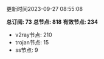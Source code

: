 更新时间2023-09-27 08:55:08

**总订阅: 73**
**总节点: 818**
**有效节点: 234**
- v2ray节点: 210
- trojan节点: 15
- ss节点: 9
